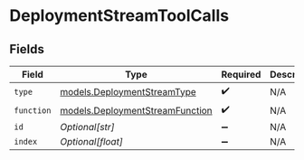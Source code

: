 # DeploymentStreamToolCalls


## Fields

| Field                                                                    | Type                                                                     | Required                                                                 | Description                                                              |
| ------------------------------------------------------------------------ | ------------------------------------------------------------------------ | ------------------------------------------------------------------------ | ------------------------------------------------------------------------ |
| `type`                                                                   | [models.DeploymentStreamType](../models/deploymentstreamtype.md)         | :heavy_check_mark:                                                       | N/A                                                                      |
| `function`                                                               | [models.DeploymentStreamFunction](../models/deploymentstreamfunction.md) | :heavy_check_mark:                                                       | N/A                                                                      |
| `id`                                                                     | *Optional[str]*                                                          | :heavy_minus_sign:                                                       | N/A                                                                      |
| `index`                                                                  | *Optional[float]*                                                        | :heavy_minus_sign:                                                       | N/A                                                                      |